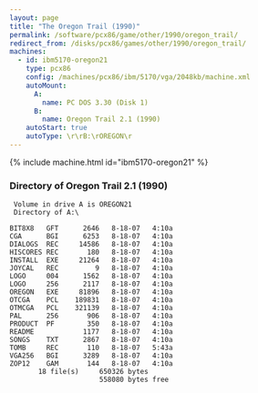 ```yaml
---
layout: page
title: "The Oregon Trail (1990)"
permalink: /software/pcx86/game/other/1990/oregon_trail/
redirect_from: /disks/pcx86/games/other/1990/oregon_trail/
machines:
  - id: ibm5170-oregon21
    type: pcx86
    config: /machines/pcx86/ibm/5170/vga/2048kb/machine.xml
    autoMount:
      A:
        name: PC DOS 3.30 (Disk 1)
      B:
        name: Oregon Trail 2.1 (1990)
    autoStart: true
    autoType: \r\rB:\rOREGON\r
---
```


{% include machine.html id="ibm5170-oregon21" %}

### Directory of Oregon Trail 2.1 (1990)

     Volume in drive A is OREGON21
     Directory of A:\

    BIT8X8   GFT      2646   8-18-07   4:10a
    CGA      BGI      6253   8-18-07   4:10a
    DIALOGS  REC     14586   8-18-07   4:10a
    HISCORES REC       180   8-18-07   4:10a
    INSTALL  EXE     21264   8-18-07   4:10a
    JOYCAL   REC         9   8-18-07   4:10a
    LOGO     004      1562   8-18-07   4:10a
    LOGO     256      2117   8-18-07   4:10a
    OREGON   EXE     81896   8-18-07   4:10a
    OTCGA    PCL    189831   8-18-07   4:10a
    OTMCGA   PCL    321139   8-18-07   4:10a
    PAL      256       906   8-18-07   4:10a
    PRODUCT  PF        350   8-18-07   4:10a
    README            1177   8-18-07   4:10a
    SONGS    TXT      2867   8-18-07   4:10a
    TOMB     REC       110   8-18-07   5:43a
    VGA256   BGI      3289   8-18-07   4:10a
    ZOP12    GAM       144   8-18-07   4:10a
           18 file(s)     650326 bytes
                          558080 bytes free
